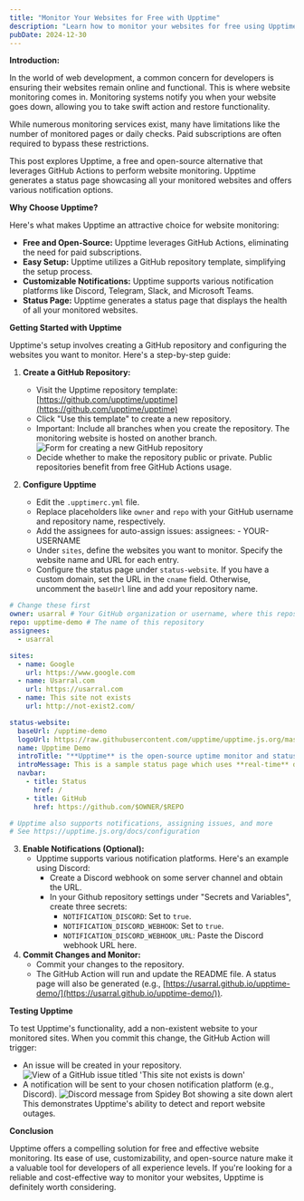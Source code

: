 ```yaml
---
title: "Monitor Your Websites for Free with Upptime"
description: "Learn how to monitor your websites for free using Upptime, an open-source tool powered by GitHub Actions. Discover step-by-step instructions to set up Upptime, customize notifications, and create a status page to track website uptime efficiently without any paid subscriptions."
pubDate: 2024-12-30
---
```


**Introduction:**

In the world of web development, a common concern for developers is ensuring their websites remain online and functional. This is where website monitoring comes in. Monitoring systems notify you when your website goes down, allowing you to take swift action and restore functionality.

While numerous monitoring services exist, many have limitations like the number of monitored pages or daily checks. Paid subscriptions are often required to bypass these restrictions.

This post explores Upptime, a free and open-source alternative that leverages GitHub Actions to perform website monitoring. Upptime generates a status page showcasing all your monitored websites and offers various notification options.

**Why Choose Upptime?**

Here's what makes Upptime an attractive choice for website monitoring:

- **Free and Open-Source:** Upptime leverages GitHub Actions, eliminating the need for paid subscriptions.
- **Easy Setup:** Upptime utilizes a GitHub repository template, simplifying the setup process.
- **Customizable Notifications:** Upptime supports various notification platforms like Discord, Telegram, Slack, and Microsoft Teams.
- **Status Page:** Upptime generates a status page that displays the health of all your monitored websites.

**Getting Started with Upptime**

Upptime's setup involves creating a GitHub repository and configuring the websites you want to monitor. Here's a step-by-step guide:

1. **Create a GitHub Repository:**
    
    - Visit the Upptime repository template: [https://github.com/upptime/upptime](https://github.com/upptime/upptime)
    - Click "Use this template" to create a new repository.
    - Important: Include all branches when you create the repository. The monitoring website is hosted on another branch.![Form for creating a new GitHub repository](/repository-form.png "Form for creating a new GitHub repository, showing the 'upptime/upptime' template selected, with the 'Include all branches' option checked, and fields to define the owner, repository name, and visibility (public or private).")
    - Decide whether to make the repository public or private. Public repositories benefit from free GitHub Actions usage.
2. **Configure Upptime**
    
    - Edit the `.upptimerc.yml` file.
    - Replace placeholders like `owner` and `repo` with your GitHub username and repository name, respectively.
	* Add the assignees for auto-assign issues:
		assignees:
		  - YOUR-USERNAME
    - Under `sites`, define the websites you want to monitor. Specify the website name and URL for each entry.
    - Configure the status page under `status-website`. If you have a custom domain, set the URL in the `cname` field. Otherwise, uncomment the `baseUrl` line and add your repository name.
```yaml
# Change these first
owner: usarral # Your GitHub organization or username, where this repository lives
repo: upptime-demo # The name of this repository
assignees:
  - usarral

sites:
  - name: Google
    url: https://www.google.com
  - name: Usarral.com
    url: https://usarral.com
  - name: This site not exists
    url: http://not-exist2.com/

status-website:
  baseUrl: /upptime-demo
  logoUrl: https://raw.githubusercontent.com/upptime/upptime.js.org/master/static/img/icon.svg
  name: Upptime Demo
  introTitle: "**Upptime** is the open-source uptime monitor and status page, powered entirely by GitHub."
  introMessage: This is a sample status page which uses **real-time** data from our [GitHub repository](https://github.com/upptime/upptime). No server required — just GitHub Actions, Issues, and Pages. [**Get your own for free**](https://github.com/upptime/upptime)
  navbar:
    - title: Status
      href: /
    - title: GitHub
      href: https://github.com/$OWNER/$REPO

# Upptime also supports notifications, assigning issues, and more
# See https://upptime.js.org/docs/configuration
```
3. **Enable Notifications (Optional):**
    - Upptime supports various notification platforms. Here's an example using Discord:
        - Create a Discord webhook on some server channel and obtain the URL.
        - In your Github repository settings under "Secrets and Variables", create three secrets:
            - `NOTIFICATION_DISCORD`: Set to `true`.
            - `NOTIFICATION_DISCORD_WEBHOOK`: Set to `true`.
            - `NOTIFICATION_DISCORD_WEBHOOK_URL`: Paste the Discord webhook URL here.
4. **Commit Changes and Monitor:**
    - Commit your changes to the repository.
    - The GitHub Action will run and update the README file. A status page will also be generated (e.g., [https://usarral.github.io/upptime-demo/](https://usarral.github.io/upptime-demo/)).

**Testing Upptime**

To test Upptime's functionality, add a non-existent website to your monitored sites. When you commit this change, the GitHub Action will trigger:

- An issue will be created in your repository.
![View of a GitHub issue titled 'This site not exists is down'](/github-issue-down.png "View of a GitHub issue titled 'This site not exists is down,' automatically created by GitHub Actions, showing error details with HTTP code: 0 and response time: 0 ms. Includes comments from a bot and the user 'usarral'.")
- A notification will be sent to your chosen notification platform (e.g., Discord).
![Discord message from Spidey Bot showing a site down alert](/discord-site-down-alert.png "Discord message from Spidey Bot stating: '🟥 This site not exists (http://not-exist2.com/) is down : https://github.com/usarral/upptime-demo/issues/3,' along with a preview of the GitHub issue link.")
This demonstrates Upptime's ability to detect and report website outages.

**Conclusion**

Upptime offers a compelling solution for free and effective website monitoring. Its ease of use, customizability, and open-source nature make it a valuable tool for developers of all experience levels. If you're looking for a reliable and cost-effective way to monitor your websites, Upptime is definitely worth considering.

